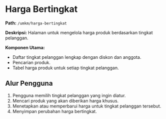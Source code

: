 # Harga Bertingkat

**Path:** `/umkm/harga-bertingkat`

**Deskripsi:** Halaman untuk mengelola harga produk berdasarkan tingkat pelanggan.

**Komponen Utama:**
- Daftar tingkat pelanggan lengkap dengan diskon dan anggota.
- Pencarian produk.
- Tabel harga produk untuk setiap tingkat pelanggan.

## Alur Pengguna
1. Pengguna memilih tingkat pelanggan yang ingin diatur.
2. Mencari produk yang akan diberikan harga khusus.
3. Menetapkan atau memperbarui harga untuk tingkat pelanggan tersebut.
4. Menyimpan perubahan harga bertingkat.
